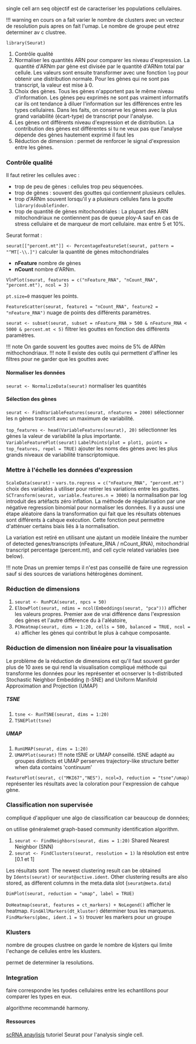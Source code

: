 single cell arn seq
objectif est de caracteriser les populations cellulaires.

!!! warning
   en cours on a fait varier le nombre de clusters avec un vecteur de resolution puis apres on  fait l'umap. Le nombre de groupe peut etrez determiner av c clustree.

`library(Seurat)`

1. Contrôle qualité
2. Normaliser les quantités ARN pour comparer les niveau d'expression. La quantité d'ARNm par gène est divisée par le quantité d'ARNm total par cellule. Les valeurs sont ensuite transformer avec une fonction `log` pour obtenir une distribution normale. Pour les gènes qui ne sont pas transcript, la valeur est mise à 0.
3. Choix des gènes. Tous les gènes n'apportent pas le même niveau d'information. Les gènes peu exprimés ne sont pas vraiment informatifs car ils ont tendance à diluer l'information sur les différences entre les types cellulaires. Dans les faits, on conserve les gènes avec la plus grand variabilité (écart-type) de transcript pour l'analyse.
4. Les gènes ont différents niveau d'expression et de distribution. La contribution des gènes est différentes si tu ne veux pas que l'analyse dépende des gènes hautement exprimé il faut les 
5. Réduction de dimension : permet de renforcer le signal d'expression entre les gènes.

### Contrôle qualité

Il faut retirer les cellules avec :

- trop de peu de gènes : cellules trop peu séquencées.
- trop de gènes : souvent des gouttes qui contiennent plusieurs cellules.
- trop d'ARNm souvent lorsqu'il y a plusieurs cellules fans la goutte `library(doublefinder`.
- trop de quantité de gènes mitochondriales : La plupart des ARN mitochondriaux ne contiennent pas  de queue ploy-A sauf en cas de stress cellulaire et de marqueur de mort cellulaire. max entre 5 et 10%.

Seurat format :

`seurat[["percent.mt"]] <- PercentageFeatureSet(seurat, pattern = "^MT[-\\.]")` calculer la quantité de gènes mitochondriales 

- __nFeature__ nombre de gènes 
- __nCount__ nombre d'ARNm.

`VlnPlot(seurat, features = c("nFeature_RNA", "nCount_RNA", "percent.mt"), ncol = 3)`

`pt.size=0` masquer les points.

`FeatureScatter(seurat, feature1 = "nCount_RNA", feature2 = "nFeature_RNA")` nuage de points des différents paramètres.

`seurat <- subset(seurat, subset = nFeature_RNA > 500 & nFeature_RNA < 5000 & percent.mt < 5)` filtrer les gouttes en fonction des différents paramètres.

!!! note
		On garde souvent les gouttes avec moins de 5% de ARNm mithochondriaux.
!!! note
	Il existe des outils qui permettent d'affiner les filtres pour ne garder que les gouttes avec 
#### Normaliser les données

`seurat <- NormalizeData(seurat)` normaliser les quantités

#### Sélection des gènes 
`seurat <- FindVariableFeatures(seurat, nfeatures = 2000)` sélectionner les n gènes transcrit avec un maximum de variabilité.

`top_features <- head(VariableFeatures(seurat), 20)` sélectionner les gènes la valeur de variabilité la plus importante.
`VariableFeaturePlot(seurat)` 
`LabelPoints(plot = plot1, points = top_features, repel = TRUE)` ajouter les noms des gènes avec les plus grands niveaux de variabilité transcriptomique.

### Mettre à l'échelle les données d'expression

`ScaleData(seurat)`
	- `vars.to.regress = c("nFeature_RNA", "percent.mt")` choix des variables à utiliser pour retirer les variations entre les gouttes.
 `SCTransform(seurat, variable.features.n = 3000)` la normalisation par log introduit des artéfacts zéro inflation. La méthode de régularisation par une négative regression binomial pour normaliser les données. Il y a aussi une étape aléatoire dans la transformation qui fait que les résultats obtenues sont différents à cahque exécution. Cette fonction peut permettre d'atténuer certains biais liés à la normalisation.

La variation est retiré en utilisant une ajutant un modèle linéaire
the number of detected genes/transcripts (nFeature_RNA / nCount_RNA), mitochondrial transcript percentage (percent.mt), and cell cycle related variables (see below).

!!! note
	Dnas un premier temps il n'est pas conseillé de faire une regression sauf si des sources de variations hétérogènes dominent.

### Réduction de dimensions

1. `seurat <- RunPCA(seurat, npcs = 50)` 
2. `ElbowPlot(seurat, ndims = ncol(Embeddings(seurat, "pca")))` afficher les valeurs propres.
Premier axe de vrai différence dans l'expression des gènes et l'autre différence du à l'aléatoire,
3. `PCHeatmap(seurat, dims = 1:20, cells = 500, balanced = TRUE, ncol = 4)` afficher les gènes qui contribut le plus à cahque composante.

### Réduction de dimension non linéaire pour la visualisation
Le problème de la réduction de dimensions est qu'il faut souvent garder plus de 10 axes se qui rend la visualisation compliqué méthode qui transforme les données pour les représenter et ocnserver ls t-distributed Stochastic Neighbor Embedding (t-SNE) and Uniform Manifold Approximation and Projection (UMAP)

##### TSNE

1. `tsne <- RunTSNE(seurat, dims = 1:20)`
2. `TSNEPlot(tsne)`
##### UMAP

1. `RunUMAP(seurat, dims = 1:20)`
2.  `UMAPPlot(seurat)`
!!! note 
	tSNE or UMAP conseillé. tSNE adapté au groupes distincts et UMAP perserves trajectory-like structure better when data contains 'continuum'
	
`FeaturePlot(seurat, c("MKI67","NES"), ncol=3, reduction = "tsne"/umap)` représenter les résultats avec la coloration pour l'expression de cahque gène.
### Classification non supervisée

compliqué d'appliquer une algo de classification car beaucoup de données;

on utilise généralemet graph-based community identification algorithm.

1. `seurat <- FindNeighbors(seurat, dims = 1:20)` Shared Nearest Neighbor (SNN)
2. `seurat <- FindClusters(seurat, resolution = 1)` la résolution est entre [0.1 et 1] 

Les résultats sont  The newest clustering result can be obtained by `Idents(seurat)` or `seurat@active.ident`. Other clustering results are also stored, as different columns in the meta.data slot (`seurat@meta.data`)

`DimPlot(seurat, reduction = "umap", label = TRUE)`

`DoHeatmap(seurat, features = ct_markers) + NoLegend()` afficher le heatmap.
	`FindAllMarkers(dt_kluster)` déterminer tous les marquerus.
`FindMarkers(pbmc, ident.1 = 5)` trouver les markers pour un groupe


### Klusters
nombre de groupes clustree on garde le nombre de kljsters qui limite l'echange de cellules entre les klusters.

permet de determiner la resolutions.

### Integration

faire correspondre les tyodes cellulaires entre les echantillons pour comparer les types en eux.

algorithme recommandé harmony.

#### Ressources
[scRNA anaylisis](https://github.com/quadbio/scRNAseq_analysis_vignette/blob/master/Tutorial.md) tutoriel Seurat pour l'analysis single cell.
